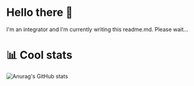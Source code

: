 # Hello there 👋
I'm an integrator and I'm currently writing this readme.md. Please wait...

# 📊 Cool stats

![Anurag's GitHub stats](https://github-readme-stats.vercel.app/api?username=melvinlemoine&show_icons=true&theme=cobalt&count_private=true&include_all_commits=true)
